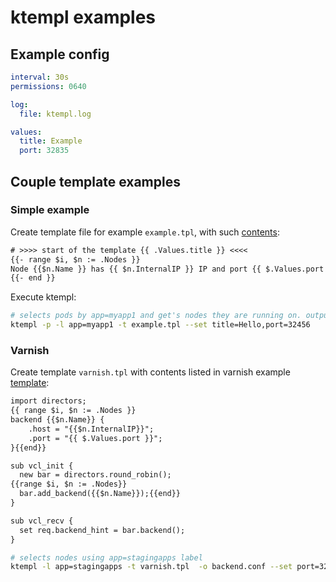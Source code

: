 # ktempl examples

## Example config

```yaml
interval: 30s
permissions: 0640

log:
  file: ktempl.log

values:
  title: Example
  port: 32835

```

## Couple template examples

### Simple example

Create template file for example `example.tpl`, with such [contents](./example.tpl):

```txt
# >>>> start of the template {{ .Values.title }} <<<<
{{- range $i, $n := .Nodes }}
Node {{$n.Name }} has {{ $n.InternalIP }} IP and port {{ $.Values.port }}
{{- end }}
```

Execute ktempl:

```sh
# selects pods by app=myapp1 and get's nodes they are running on. outputs to stdout.
ktempl -p -l app=myapp1 -t example.tpl --set title=Hello,port=32456
```

### Varnish

Create template `varnish.tpl` with contents listed in varnish example [template](./varnish.tpl):

```txt
import directors;
{{ range $i, $n := .Nodes }}
backend {{$n.Name}} {
    .host = "{{$n.InternalIP}}";
    .port = "{{ $.Values.port }}";
}{{end}}

sub vcl_init {
  new bar = directors.round_robin();
{{range $i, $n := .Nodes}}
  bar.add_backend({{$n.Name}});{{end}}
}

sub vcl_recv {
  set req.backend_hint = bar.backend();
}
```

```sh
# selects nodes using app=stagingapps label
ktempl -l app=stagingapps -t varnish.tpl  -o backend.conf --set port=32456 --exec="systemctl reload varnishd"
```
